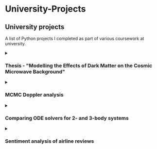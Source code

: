 # University-Projects

## University projects
A list of Python projects I completed as part of various coursework at university.

<details>
<summary><h3>Thesis - "Modelling the Effects of Dark Matter on the Cosmic Microwave Background"</h3></summary>
I simulated CMB maps for varying levels of dark matter using the Code for Anisotropies in the Microwave Background (CAMB); then I compared them to the CMB map generated from theoretical data obtained from the Planck 2018 mission.
</details>

<details>
<summary><h3>MCMC Doppler analysis</h3></summary>
Text 1
</details>

<details>
<summary><h3>Comparing ODE solvers for 2- and 3-body systems</h3></summary>
Text 2
</details>

<details>
<summary><h3>Sentiment analysis of airline reviews</h3></summary>
(Part of Forage British Airways Data Science Virtual Experience Program)
</details>
